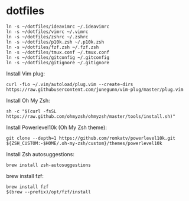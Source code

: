 # dotfiles

```
ln -s ~/dotfiles/ideavimrc ~/.ideavimrc
ln -s ~/dotfiles/vimrc ~/.vimrc
ln -s ~/dotfiles/zshrc ~/.zshrc
ln -s ~/dotfiles/p10k.zsh ~/.p10k.zsh
ln -s ~/dotfiles/fzf.zsh ~/.fzf.zsh
ln -s ~/dotfiles/tmux.conf ~/.tmux.conf
ln -s ~/dotfiles/gitconfig ~/.gitconfig
ln -s ~/dotfiles/gitignore ~/.gitignore
```

Install Vim plug:
```
curl -fLo ~/.vim/autoload/plug.vim --create-dirs https://raw.githubusercontent.com/junegunn/vim-plug/master/plug.vim
```

Install Oh My Zsh:
```
sh -c "$(curl -fsSL https://raw.github.com/ohmyzsh/ohmyzsh/master/tools/install.sh)"
```
Install Powerlevel10k (Oh My Zsh theme):
```
git clone --depth=1 https://github.com/romkatv/powerlevel10k.git ${ZSH_CUSTOM:-$HOME/.oh-my-zsh/custom}/themes/powerlevel10k
```
Install Zsh autosuggestions:
```
brew install zsh-autosuggestions
```
brew install fzf:
```
brew install fzf
$(brew --prefix)/opt/fzf/install
```
